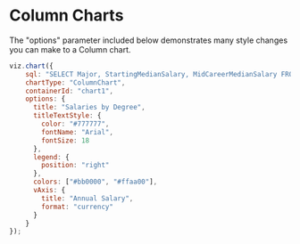 # Column Charts

The "options" parameter included below demonstrates many style changes you can make to a Column chart.

```javascript
viz.chart({
    sql: "SELECT Major, StartingMedianSalary, MidCareerMedianSalary FROM Degrees",
    chartType: "ColumnChart",
    containerId: "chart1",
    options: {
      title: "Salaries by Degree",
      titleTextStyle: {
        color: "#777777",
        fontName: "Arial",
        fontSize: 18
      },
      legend: {
        position: "right"
      },
      colors: ["#bb0000", "#ffaa00"],
      vAxis: {
        title: "Annual Salary",
        format: "currency"
      }
    }
});
```

